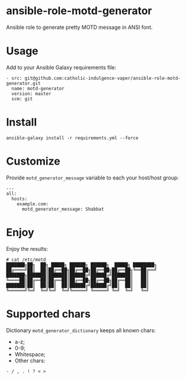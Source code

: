 # ansible-role-motd-generator
Ansible role to generate pretty MOTD message in ANSI font.

# Usage
Add to your Ansible Galaxy requirements file:
```
- src: git@github.com:catholic-indulgence-vaper/ansible-role-motd-generator.git
  name: motd-generator
  version: master
  scm: git
```

# Install
```
ansible-galaxy install -r requirements.yml --force
```

# Customize
Provide `motd_generator_message` variable to each your host/host group:
```
---
all:
  hosts:
    example.com:
      motd_generator_message: Shabbat
```

# Enjoy
Enjoy the results:
```
# cat /etc/motd
███████╗██╗  ██╗ █████╗ ██████╗ ██████╗  █████╗ ████████╗
██╔════╝██║  ██║██╔══██╗██╔══██╗██╔══██╗██╔══██╗╚══██╔══╝
███████╗███████║███████║██████╔╝██████╔╝███████║   ██║
╚════██║██╔══██║██╔══██║██╔══██╗██╔══██╗██╔══██║   ██║
███████║██║  ██║██║  ██║██████╔╝██████╔╝██║  ██║   ██║
╚══════╝╚═╝  ╚═╝╚═╝  ╚═╝╚═════╝ ╚═════╝ ╚═╝  ╚═╝   ╚═╝
```

# Supported chars
Dictionary `motd_generator_dictionary` keeps all known chars:
* a-z;
* 0-9;
* Whitespace;
* Other chars:
```
- / , . ! ? < >
```
